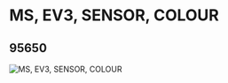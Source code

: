 # MS, EV3, SENSOR, COLOUR
## 95650
![MS, EV3, SENSOR, COLOUR](https://lc-www-live-s.legocdn.com/media/bricks/5/2/6128869.jpg)